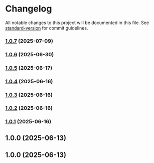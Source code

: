 # Changelog

All notable changes to this project will be documented in this file. See [standard-version](https://github.com/conventional-changelog/standard-version) for commit guidelines.

### [1.0.7](https://github.com/Growish/nodejs-utils/compare/v1.0.6...v1.0.7) (2025-07-09)

### [1.0.6](https://github.com/Growish/nodejs-utils/compare/v1.0.5...v1.0.6) (2025-06-30)

### [1.0.5](https://github.com/Growish/nodejs-utils/compare/v1.0.4...v1.0.5) (2025-06-17)

### [1.0.4](https://github.com/Growish/nodejs-utils/compare/v1.0.3...v1.0.4) (2025-06-16)

### [1.0.3](https://github.com/Growish/nodejs-utils/compare/v1.0.2...v1.0.3) (2025-06-16)

### [1.0.2](https://github.com/Growish/nodejs-utils/compare/v1.0.1...v1.0.2) (2025-06-16)

### [1.0.1](https://github.com/Growish/nodejs-utils/compare/v1.0.0...v1.0.1) (2025-06-16)

## 1.0.0 (2025-06-13)

## 1.0.0 (2025-06-13)
